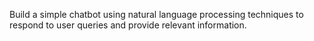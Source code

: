 Build a simple chatbot using natural language processing techniques to respond to user queries and provide relevant information.
